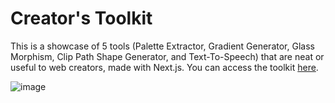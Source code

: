 # Creator's Toolkit

This is a showcase of 5 tools (Palette Extractor, Gradient Generator, Glass Morphism, Clip Path Shape Generator, and Text-To-Speech) that are neat or useful to web creators, made with Next.js. You can access the toolkit [here](https://richardzhang01.github.io/CreatorToolkit/).

![image](https://github.com/user-attachments/assets/890bfd5d-9ca5-4084-af7a-66f8d4a91c6d)

